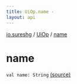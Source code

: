 ```yaml
---
title: UiOp.name - 
layout: api
---
```


<div class='api-docs-breadcrumbs'><a href="../index.html">io.sureshg</a> / <a href="index.html">UiOp</a> / <a href=".">name</a></div>

# name

<div class="signature"><code><span class="keyword">val </span><span class="identifier">name</span><span class="symbol">: </span><span class="identifier">String</span></code> <a href="https://github.com/sureshg/kotlin-starter/blob/master/src/main/kotlin/io/sureshg/Idiomatic.kt#L39">(source)</a></div>
